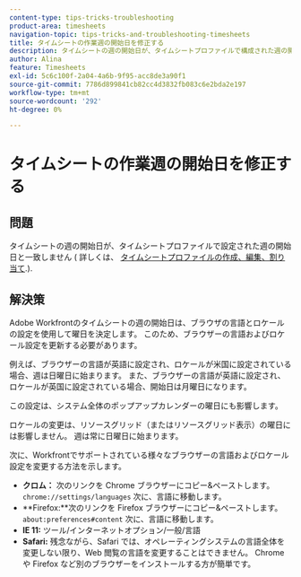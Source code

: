 ```yaml
---
content-type: tips-tricks-troubleshooting
product-area: timesheets
navigation-topic: tips-tricks-and-troubleshooting-timesheets
title: タイムシートの作業週の開始日を修正する
description: タイムシートの週の開始日が、タイムシートプロファイルで構成された週の開始日と一致しません。
author: Alina
feature: Timesheets
exl-id: 5c6c100f-2a04-4a6b-9f95-acc8de3a90f1
source-git-commit: 7786d899841cb82cc4d3832fb083c6e2bda2e197
workflow-type: tm+mt
source-wordcount: '292'
ht-degree: 0%

---
```


# タイムシートの作業週の開始日を修正する

## 問題

タイムシートの週の開始日が、タイムシートプロファイルで設定された週の開始日と一致しません ( 詳しくは、 [タイムシートプロファイルの作成、編集、割り当て](../../timesheets/create-and-manage-timesheets/create-timesheet-profiles.md).).

## 解決策

Adobe Workfrontのタイムシートの週の開始日は、ブラウザの言語とロケールの設定を使用して曜日を決定します。 このため、ブラウザーの言語およびロケール設定を更新する必要があります。 

例えば、ブラウザーの言語が英語に設定され、ロケールが米国に設定されている場合、週は日曜日に始まります。 また、ブラウザーの言語が英語に設定され、ロケールが英国に設定されている場合、開始日は月曜日になります。

この設定は、システム全体のポップアップカレンダーの曜日にも影響します。

ロケールの変更は、リソースグリッド（またはリソースグリッド表示）の曜日には影響しません。 週は常に日曜日に始まります。

次に、Workfrontでサポートされている様々なブラウザーの言語およびロケール設定を変更する方法を示します。

* **クロム：** 次のリンクを Chrome ブラウザーにコピー&amp;ペーストします。 `chrome://settings/languages` 次に、言語に移動します。
* **Firefox:**次のリンクを Firefox ブラウザーにコピー&amp;ペーストします。 `about:preferences#content` 次に、言語に移動します。
* **IE 11:** ツール/インターネットオプション/一般/言語
* **Safari:** 残念ながら、Safari では、オペレーティングシステムの言語全体を変更しない限り、Web 閲覧の言語を変更することはできません。 Chrome や Firefox など別のブラウザーをインストールする方が簡単です。

 
